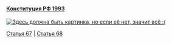 #### [Конституция РФ 1993](https://lalawland.github.io/eurasia/russia/const)

[![Здесь должна быть картинка, но если её нет, значит всё :(](https://sun9-east.userapi.com/sun9-36/s/v1/ig2/cSjyYMe9mis6hqMTWXWX2WxVqlB0okbIsUWV7HOve2r4mg03auXN7DG3dDNmCtAJrPBWjtjb2hEdJuTDhCqQR0tQ.jpg?size=1280x720&quality=95&type=album)](https://sun9-east.userapi.com/sun9-36/s/v1/ig2/cSjyYMe9mis6hqMTWXWX2WxVqlB0okbIsUWV7HOve2r4mg03auXN7DG3dDNmCtAJrPBWjtjb2hEdJuTDhCqQR0tQ.jpg?size=1280x720&quality=95&type=album)

[Статья 67](https://lalawland.github.io/eurasia/russia/const/art67) | [Статья 68](https://lalawland.github.io/eurasia/russia/const/art68)
